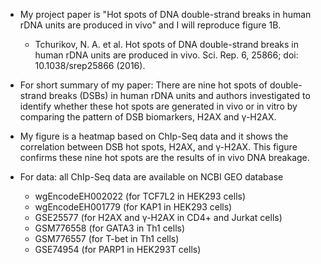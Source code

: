 - My project paper is "Hot spots of DNA double-strand breaks in human rDNA units are produced in vivo" and I will reproduce figure 1B.
  - Tchurikov, N. A. et al. Hot spots of DNA double-strand breaks in human rDNA units are produced in vivo. Sci. Rep. 6, 25866; doi: 10.1038/srep25866 (2016).
- For short summary of my paper: There are nine hot spots of double-strand breaks (DSBs) in human rDNA units and authors investigated to identify whether these hot spots are generated in vivo or in vitro by comparing the pattern of DSB biomarkers, H2AX and γ-H2AX.
- My figure is a heatmap based on ChIp-Seq data and it shows the correlation between DSB hot spots, H2AX, and γ-H2AX. This figure confirms these nine hot spots are the results of in vivo DNA breakage.

- For data: all ChIp-Seq data are available on NCBI GEO database
  - wgEncodeEH002022 (for TCF7L2 in HEK293 cells)
  - wgEncodeEH001779 (for KAP1 in HEK293 cells)
  - GSE25577 (for H2AX and γ-H2AX in CD4+ and Jurkat cells)
  - GSM776558 (for GATA3 in Th1 cells)
  - GSM776557 (for T-bet in Th1 cells)
  - GSE74954 (for PARP1 in HEK293T cells)
